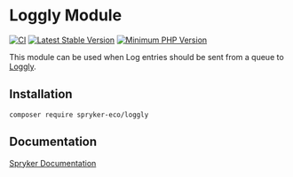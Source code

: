 # Loggly Module
[![CI](https://github.com/spryker-eco/loggly/actions/workflows/ci.yml/badge.svg)](https://github.com/spryker-eco/loggly/actions/workflows/ci.yml)
[![Latest Stable Version](https://poser.pugx.org/spryker-eco/loggly/v/stable.svg)](https://packagist.org/packages/spryker-eco/loggly)
[![Minimum PHP Version](https://img.shields.io/badge/php-%3E%3D%207.3-8892BF.svg)](https://php.net/)

This module can be used when Log entries should be sent from a queue to [Loggly](https://www.loggly.com/).

## Installation

```
composer require spryker-eco/loggly
```

## Documentation

[Spryker Documentation](https://academy.spryker.com/developing_with_spryker/module_guide/modules.html)
